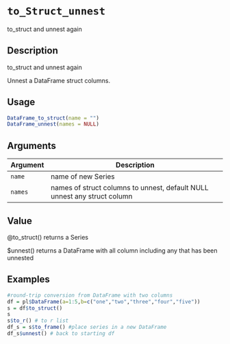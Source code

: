 # `to_Struct_unnest`

to\_struct and unnest again

## Description

to\_struct and unnest again

Unnest a DataFrame struct columns.

## Usage

```r
DataFrame_to_struct(name = "")
DataFrame_unnest(names = NULL)
```

## Arguments

| Argument | Description                                                              | 
| -------- | ------------------------------------------------------------------------ |
| `name`         | name of new Series                                                       | 
| `names`         | names of struct columns to unnest, default NULL unnest any struct column | 

## Value

@to\_struct() returns a Series

$unnest() returns a DataFrame with all column including any that has been unnested

## Examples

```r
#round-trip conversion from DataFrame with two columns
df = pl$DataFrame(a=1:5,b=c("one","two","three","four","five"))
s = df$to_struct()
s
s$to_r() # to r list
df_s = s$to_frame() #place series in a new DataFrame
df_s$unnest() # back to starting df
```


